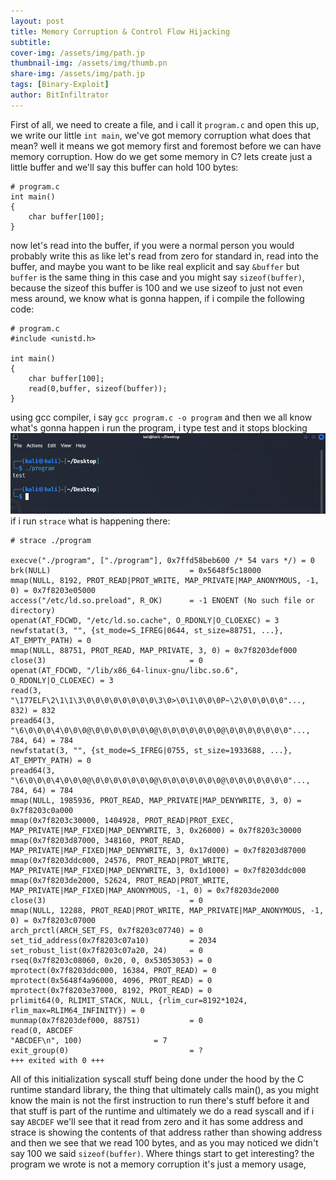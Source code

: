 ```yaml
---
layout: post
title: Memory Corruption & Control Flow Hijacking
subtitle: 
cover-img: /assets/img/path.jp
thumbnail-img: /assets/img/thumb.pn
share-img: /assets/img/path.jp
tags: [Binary-Exploit]
author: BitInfiltrator
---
```


First of all, we need to create a file, and i call it `program.c` and open this up, we write our little `int main`, we've got memory corruption what does that mean? well it means we got memory first and foremost before we can have memory corruption. How do we get some memory in C? lets create just a little buffer and we'll say this buffer can hold 100 bytes:
```
# program.c
int main()
{
    char buffer[100];
}
```
now let's read into the buffer, if you were a normal person you would probably write this as like let's read from zero for standard in, read into the buffer, and maybe you want to be like real explicit and say `&buffer` but `buffer` is the same thing in this case and you might say `sizeof(buffer)`, because the sizeof this buffer is 100 and we use sizeof to just not even mess around, we know what is gonna happen, if i compile the following code:
```
# program.c
#include <unistd.h>

int main()
{
    char buffer[100];
    read(0,buffer, sizeof(buffer));
}
```
using gcc compiler, i say `gcc program.c -o program` and then we all know what's gonna happen i run the program, i type test and it stops blocking ![Image](/assets/img/RunningTheProgram.png) if i run `strace` what is happening there:
```
# strace ./program

execve("./program", ["./program"], 0x7ffd58beb600 /* 54 vars */) = 0
brk(NULL)                               = 0x5648f5c18000
mmap(NULL, 8192, PROT_READ|PROT_WRITE, MAP_PRIVATE|MAP_ANONYMOUS, -1, 0) = 0x7f8203e05000
access("/etc/ld.so.preload", R_OK)      = -1 ENOENT (No such file or directory)
openat(AT_FDCWD, "/etc/ld.so.cache", O_RDONLY|O_CLOEXEC) = 3
newfstatat(3, "", {st_mode=S_IFREG|0644, st_size=88751, ...}, AT_EMPTY_PATH) = 0
mmap(NULL, 88751, PROT_READ, MAP_PRIVATE, 3, 0) = 0x7f8203def000
close(3)                                = 0
openat(AT_FDCWD, "/lib/x86_64-linux-gnu/libc.so.6", O_RDONLY|O_CLOEXEC) = 3
read(3, "\177ELF\2\1\1\3\0\0\0\0\0\0\0\0\3\0>\0\1\0\0\0P~\2\0\0\0\0\0"..., 832) = 832
pread64(3, "\6\0\0\0\4\0\0\0@\0\0\0\0\0\0\0@\0\0\0\0\0\0\0@\0\0\0\0\0\0\0"..., 784, 64) = 784
newfstatat(3, "", {st_mode=S_IFREG|0755, st_size=1933688, ...}, AT_EMPTY_PATH) = 0
pread64(3, "\6\0\0\0\4\0\0\0@\0\0\0\0\0\0\0@\0\0\0\0\0\0\0@\0\0\0\0\0\0\0"..., 784, 64) = 784
mmap(NULL, 1985936, PROT_READ, MAP_PRIVATE|MAP_DENYWRITE, 3, 0) = 0x7f8203c0a000
mmap(0x7f8203c30000, 1404928, PROT_READ|PROT_EXEC, MAP_PRIVATE|MAP_FIXED|MAP_DENYWRITE, 3, 0x26000) = 0x7f8203c30000
mmap(0x7f8203d87000, 348160, PROT_READ, MAP_PRIVATE|MAP_FIXED|MAP_DENYWRITE, 3, 0x17d000) = 0x7f8203d87000
mmap(0x7f8203ddc000, 24576, PROT_READ|PROT_WRITE, MAP_PRIVATE|MAP_FIXED|MAP_DENYWRITE, 3, 0x1d1000) = 0x7f8203ddc000
mmap(0x7f8203de2000, 52624, PROT_READ|PROT_WRITE, MAP_PRIVATE|MAP_FIXED|MAP_ANONYMOUS, -1, 0) = 0x7f8203de2000
close(3)                                = 0
mmap(NULL, 12288, PROT_READ|PROT_WRITE, MAP_PRIVATE|MAP_ANONYMOUS, -1, 0) = 0x7f8203c07000
arch_prctl(ARCH_SET_FS, 0x7f8203c07740) = 0
set_tid_address(0x7f8203c07a10)         = 2034
set_robust_list(0x7f8203c07a20, 24)     = 0
rseq(0x7f8203c08060, 0x20, 0, 0x53053053) = 0
mprotect(0x7f8203ddc000, 16384, PROT_READ) = 0
mprotect(0x5648f4a96000, 4096, PROT_READ) = 0
mprotect(0x7f8203e37000, 8192, PROT_READ) = 0
prlimit64(0, RLIMIT_STACK, NULL, {rlim_cur=8192*1024, rlim_max=RLIM64_INFINITY}) = 0
munmap(0x7f8203def000, 88751)           = 0
read(0, ABCDEF
"ABCDEF\n", 100)                = 7
exit_group(0)                           = ?
+++ exited with 0 +++
```
All of this initialization syscall stuff being done under the hood by the C runtime standard library, the thing that ultimately calls main(), as you might know the main is not the first instruction to run there's stuff before it and that stuff is part of the runtime and ultimately we do a read syscall and if i say `ABCDEF` we'll see that it read from zero and it has some address and strace is showing the contents of that address rather than showing address and then we see that we read 100 bytes, and as you may noticed we didn't say 100 we said `sizeof(buffer)`.
Where things start to get interesting? the program we wrote is not a memory corruption it's just a memory usage,
